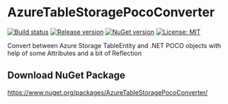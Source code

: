 # AzureTableStoragePocoConverter
[![Build status](https://ci.appveyor.com/api/projects/status/dtdem4fca8jabhm7?svg=true)](https://ci.appveyor.com/project/rgbweb/azuretablestoragepococonverter)
[![Release version](https://img.shields.io/github/release/rgbweb/AzureTableStoragePocoConverter.svg?style=flat-square)]()
[![NuGet version](https://img.shields.io/nuget/v/AzureTableStoragePocoConverter.svg?style=flat-square&colorB=004880)](https://www.nuget.org/packages/AzureTableStoragePocoConverter/)
[![License: MIT](https://img.shields.io/github/license/rgbweb/AzureTableStoragePocoConverter.svg?style=flat-square&colorB=969696)](https://github.com/rgbweb/AzureTableStoragePocoConverter/blob/master/LICENSE)

Convert between Azure Storage TableEntity and .NET POCO objects with help of some Attributes and a bit of Reflection

## Download NuGet Package
https://www.nuget.org/packages/AzureTableStoragePocoConverter/